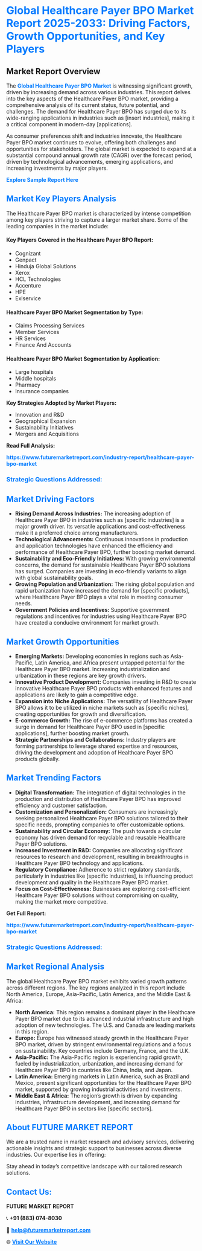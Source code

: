 <h1 style="color: #007BFF;">Global Healthcare Payer BPO Market Report 2025-2033: Driving Factors, Growth Opportunities, and Key Players</h1>

<section id="overview">
<h2>Market Report Overview</h2>
<p>The <a href="https://www.futuremarketreport.com/industry-report/healthcare-payer-bpo-market" style="color: #007BFF; text-decoration: none;"><strong>Global Healthcare Payer BPO Market</strong></a> is witnessing significant growth, driven by increasing demand across various industries. This report delves into the key aspects of the Healthcare Payer BPO market, providing a comprehensive analysis of its current status, future potential, and challenges. The demand for Healthcare Payer BPO has surged due to its wide-ranging applications in industries such as [insert industries], making it a critical component in modern-day [applications].</p>
<p>As consumer preferences shift and industries innovate, the Healthcare Payer BPO market continues to evolve, offering both challenges and opportunities for stakeholders. The global market is expected to expand at a substantial compound annual growth rate (CAGR) over the forecast period, driven by technological advancements, emerging applications, and increasing investments by major players.</p>
</section>

<section id="overview">
<p><a href="https://www.futuremarketreport.com/request-sample/reportId=82685" style="color: #007BFF; text-decoration: none;"><strong>Explore Sample Report Here</strong></a></p>
</section>

<section id="key-players">
<h2 style="color: #007BFF;">Market Key Players Analysis</h2>
<p>The Healthcare Payer BPO market is characterized by intense competition among key players striving to capture a larger market share. Some of the leading companies in the market include:</p>
<h4>Key Players Covered in the Healthcare Payer BPO Report:</h4>
<ul><li>Cognizant</li><li>Genpact</li><li>Hinduja Global Solutions</li><li>Xerox</li><li>HCL Technologies</li><li>Accenture</li><li>HPE</li><li>Exlservice</li></ul>
<h4>Healthcare Payer BPO Market Segmentation by Type:</h4>
<ul><li>Claims Processing Services</li><li>Member Services</li><li>HR Services</li><li>Finance And Accounts</li></ul>

<h4>Healthcare Payer BPO Market Segmentation by Application:</h4>
<ul><li>Large hospitals</li><li>Middle hospitals</li><li>Pharmacy</li><li>Insurance companies</li></ul>
<p><strong>Key Strategies Adopted by Market Players:</strong></p>
<ul>
<li>Innovation and R&D</li>
<li>Geographical Expansion</li>
<li>Sustainability Initiatives</li>
<li>Mergers and Acquisitions</li>
</ul>
</section>

<section>
<p><strong>Read Full Analysis: </strong></p><a href="https://www.futuremarketreport.com/industry-report/healthcare-payer-bpo-market" style="color: #007BFF; text-decoration: none;"><strong>https://www.futuremarketreport.com/industry-report/healthcare-payer-bpo-market</strong></a>
<h3 style="color: #007BFF;">Strategic Questions Addressed:</h3>
</section>

<section id="driving-factors">
<h2 style="color: #007BFF;">Market Driving Factors</h2>
<ul>
<li><strong>Rising Demand Across Industries:</strong> The increasing adoption of Healthcare Payer BPO in industries such as [specific industries] is a major growth driver. Its versatile applications and cost-effectiveness make it a preferred choice among manufacturers.</li>
<li><strong>Technological Advancements:</strong> Continuous innovations in production and application technologies have enhanced the efficiency and performance of Healthcare Payer BPO, further boosting market demand.</li>
<li><strong>Sustainability and Eco-Friendly Initiatives:</strong> With growing environmental concerns, the demand for sustainable Healthcare Payer BPO solutions has surged. Companies are investing in eco-friendly variants to align with global sustainability goals.</li>
<li><strong>Growing Population and Urbanization:</strong> The rising global population and rapid urbanization have increased the demand for [specific products], where Healthcare Payer BPO plays a vital role in meeting consumer needs.</li>
<li><strong>Government Policies and Incentives:</strong> Supportive government regulations and incentives for industries using Healthcare Payer BPO have created a conducive environment for market growth.</li>
</ul>
</section>

<section id="growth-opportunities">
<h2 style="color: #007BFF;">Market Growth Opportunities</h2>
<ul>
<li><strong>Emerging Markets:</strong> Developing economies in regions such as Asia-Pacific, Latin America, and Africa present untapped potential for the Healthcare Payer BPO market. Increasing industrialization and urbanization in these regions are key growth drivers.</li>
<li><strong>Innovative Product Development:</strong> Companies investing in R&D to create innovative Healthcare Payer BPO products with enhanced features and applications are likely to gain a competitive edge.</li>
<li><strong>Expansion into Niche Applications:</strong> The versatility of Healthcare Payer BPO allows it to be utilized in niche markets such as [specific niches], creating opportunities for growth and diversification.</li>
<li><strong>E-commerce Growth:</strong> The rise of e-commerce platforms has created a surge in demand for Healthcare Payer BPO used in [specific applications], further boosting market growth.</li>
<li><strong>Strategic Partnerships and Collaborations:</strong> Industry players are forming partnerships to leverage shared expertise and resources, driving the development and adoption of Healthcare Payer BPO products globally.</li>
</ul>
</section>

<section id="trending-factors">
<h2 style="color: #007BFF;">Market Trending Factors</h2>
<ul>
<li><strong>Digital Transformation:</strong> The integration of digital technologies in the production and distribution of Healthcare Payer BPO has improved efficiency and customer satisfaction.</li>
<li><strong>Customization and Personalization:</strong> Consumers are increasingly seeking personalized Healthcare Payer BPO solutions tailored to their specific needs, prompting companies to offer customizable options.</li>
<li><strong>Sustainability and Circular Economy:</strong> The push towards a circular economy has driven demand for recyclable and reusable Healthcare Payer BPO solutions.</li>
<li><strong>Increased Investment in R&D:</strong> Companies are allocating significant resources to research and development, resulting in breakthroughs in Healthcare Payer BPO technology and applications.</li>
<li><strong>Regulatory Compliance:</strong> Adherence to strict regulatory standards, particularly in industries like [specific industries], is influencing product development and quality in the Healthcare Payer BPO market.</li>
<li><strong>Focus on Cost-Effectiveness:</strong> Businesses are exploring cost-efficient Healthcare Payer BPO solutions without compromising on quality, making the market more competitive.</li>
</ul>
</section>

<section>
<p><strong>Get Full Report: </strong></p><a href="https://www.futuremarketreport.com/industry-report/healthcare-payer-bpo-market" style="color: #007BFF; text-decoration: none;"><strong>https://www.futuremarketreport.com/industry-report/healthcare-payer-bpo-market</strong></a>
<h3 style="color: #007BFF;">Strategic Questions Addressed:</h3>
</section>


<section id="regional-analysis">
<h2 style="color: #007BFF;">Market Regional Analysis</h2>
<p>The global Healthcare Payer BPO market exhibits varied growth patterns across different regions. The key regions analyzed in this report include North America, Europe, Asia-Pacific, Latin America, and the Middle East & Africa:</p>
<ul>
<li><strong>North America:</strong> This region remains a dominant player in the Healthcare Payer BPO market due to its advanced industrial infrastructure and high adoption of new technologies. The U.S. and Canada are leading markets in this region.</li>
<li><strong>Europe:</strong> Europe has witnessed steady growth in the Healthcare Payer BPO market, driven by stringent environmental regulations and a focus on sustainability. Key countries include Germany, France, and the U.K.</li>
<li><strong>Asia-Pacific:</strong> The Asia-Pacific region is experiencing rapid growth, fueled by industrialization, urbanization, and increasing demand for Healthcare Payer BPO in countries like China, India, and Japan.</li>
<li><strong>Latin America:</strong> Emerging markets in Latin America, such as Brazil and Mexico, present significant opportunities for the Healthcare Payer BPO market, supported by growing industrial activities and investments.</li>
<li><strong>Middle East & Africa:</strong> The region’s growth is driven by expanding industries, infrastructure development, and increasing demand for Healthcare Payer BPO in sectors like [specific sectors].</li>
</ul>
</section>

<footer>
<h2 style="color: #007BFF;">About FUTURE MARKET REPORT</h2>
<p>We are a trusted name in market research and advisory services, delivering actionable insights and strategic support to businesses across diverse industries. Our expertise lies in offering:</p>

<p>Stay ahead in today’s competitive landscape with our tailored research solutions.</p>

<h2 style="color: #007BFF;">Contact Us:</h2>
<p><strong>FUTURE MARKET REPORT</strong></p>
<p>📞 <strong>+91 (883) 074-8030</strong></p>
<p>📧 <strong><a href="mailto:help@futuremarketreport.com" style="color: #007BFF;">help@futuremarketreport.com</a></strong></p>
<p>🌐 <strong><a href="https://www.futuremarketreport.com/" style="color: #007BFF;">Visit Our Website</a></strong></p>
</footer>